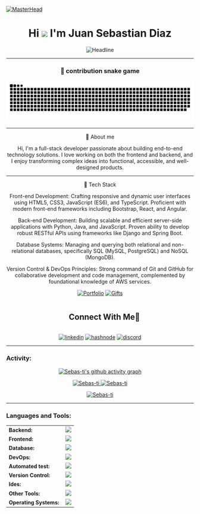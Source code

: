 [![MasterHead](https://i.pinimg.com/originals/77/ca/a3/77caa32884d735d439ade45ba37feaf2.gif)](https://github.com/Sebas-ti)
<h1 align="center">Hi <img src="https://media.giphy.com/media/hvRJCLFzcasrR4ia7z/giphy.gif" width="35"> I'm Juan Sebastian Diaz</h1>
 
<div align=center>
        <img src="https://readme-typing-svg.herokuapp.com?color=%236FDA44&size=32&center=true&vCenter=true&width=600&height=50&lines=Full-Stack+Developer;Software+engineer+Student;Freelancer;Open-Source+Enthusiast" alt="Headline" />

------
### 🐍 contribution snake game

<p align="center">
  <img alt="snake gif" src="https://github.com/Sebas-ti/Sebas-ti/blob/output/github-snake-dark.svg">
</p>

------

📖 About me

Hi, I'm a full-stack developer passionate about building end-to-end technology solutions. I love working on both the frontend and backend, and I enjoy transforming complex ideas into functional, accessible, and well-designed products.


------

🚀 Tech Stack

Front-end Development: Crafting responsive and dynamic user interfaces using HTML5, CSS3, JavaScript (ES6), and TypeScript. Proficient with modern front-end frameworks including Bootstrap, React, and Angular.

Back-end Development: Building scalable and efficient server-side applications with Python, Java, and JavaScript. Proven ability to develop robust RESTful APIs using frameworks like Django and Spring Boot.

Database Systems: Managing and querying both relational and non-relational databases, specifically SQL (MySQL, PostgreSQL) and NoSQL (MongoDB).

Version Control & DevOps Principles: Strong command of Git and GitHub for collaborative development and code management, complemented by foundational knowledge of AWS services.
<p align="center">
  <a href="https://freshidea.com/jonah/"><img alt="Portfolio" title="Portfolio" src="https://img.shields.io/badge/-Portfolio-000000?style=for-the-badge&logo=koding&logoColor=white"/></a>
    <a href="http://eyl327.mywebcommunity.org/promos/"><img alt="Gifts" title="Gifts for you" src="https://img.shields.io/badge/-Links%20to%20free%20stuff-000000?style=for-the-badge&logo=coveralls&logoColor=white"/></a>
</p>

<div id="user-content-toc">
  <ul align="center">
    <summary><h2 style="display: inline-block">Connect With Me🤝</h2></summary>
  </ul>
</div>

<p align="center">
<a href="https://www.linkedin.com/in/1010nishant/" target="blank"><img align="center" src="https://user-images.githubusercontent.com/88904952/234979284-68c11d7f-1acc-4f0c-ac78-044e1037d7b0.png" alt="linkedin" height="50" width="50" /></a>
<a href="https://1010nishant.hashnode.dev/" target="blank"><img align="center" src="https://user-images.githubusercontent.com/88904952/234982196-562aea17-5532-4550-8c08-1c7cb994a541.png" alt="hashnode" height="50" width="50" /></a>
<a href="https://discordapp.com/users/957722095381540874" target="blank"><img align="center" src="https://user-images.githubusercontent.com/88904952/234982627-019fd336-6248-453c-9b05-97c13fd1d207.png" alt="discord" height="50" width="50" /></a>


------

<h3 align="left">Activity:</h3>

[![Sebas-ti's github activity graph](https://github-readme-activity-graph.vercel.app/graph?username=Sebas-ti&bg_color=100f0f&color=4c5e9e&line=4c569e&point=403e41&area=true&hide_border=true)](https://github.com/Sebas-ti/github-readme-activity-graph)

<div align="center">
  <a href="https://github.com/Sebas-ti">
    <img height="180em" src="https://github-readme-stats.vercel.app/api/top-langs?username=Sebas-ti&show_icons=true&locale=en&layout=compact&theme=tokyonight" alt="Sebas-ti"/>
    <img height="180em" src="https://github-readme-stats.vercel.app/api?username=Sebas-ti&show_icons=true&locale=en&layout=compact&theme=tokyonight" alt="Sebas-ti"/>
  </a>
</div>
<p align="center">
  <a href="https://github.com/Sebas-ti">
    <img src="https://github-readme-streak-stats.herokuapp.com/?user=Sebas-ti&&theme=tokyonight" alt="Sebas-ti" />
  </a>
</p>


------
<h3 align="left">Languages and Tools:</h3>
<table>
    <tr>
        <td style="font-weight: bold; padding-right: 10px; vertical-align: center; border: none;">Backend:</td>
        <td><img height="40" src="https://skillicons.dev/icons?i=php,java,cs,net,python,laravel,spring,maven,hibernate,nodejs,fastapi,flask,express,nginx,vite"/></td>
    </tr>
    <tr>
        <td style="font-weight: bold; padding-right: 10px; vertical-align: center;">Frontend:</td>
        <td><img height="40" src="https://skillicons.dev/icons?i=vue,vuetify,react,mui,bootstrap,html,css,sass,js,ts,figma"/></td>
    </tr>
    <tr>
        <td style="font-weight: bold; padding-right: 10px; vertical-align: center; border: none;">Database:</td>
        <td><img height="40" src="https://skillicons.dev/icons?i=mysql,postgresql,mongodb,elasticsearch"/></td>
    </tr>
    <tr>
        <td style="font-weight: bold; padding-right: 10px; vertical-align: center; border: none;">DevOps:</td>
        <td><img height="40" src="https://skillicons.dev/icons?i=docker,kubernetes,gcp,terraform,jenkins,githubactions,gitlarun"/></td>
    </tr>
    <tr>
        <td style="font-weight: bold; padding-right: 10px; vertical-align: center; border: none;">Automated test:</td>
        <td><img height="40" src="https://skillicons.dev/icons?i=selenium,jest,pytest,phpunit"/></td>
    </tr>
    <tr>
        <td style="font-weight: bold; padding-right: 10px; vertical-align: center; border: none;">Version Control:</td>
        <td><img height="40" src="https://skillicons.dev/icons?i=git,github,gitlab,bitbucket"/></td>
    </tr>
    <tr>
        <td style="font-weight: bold; padding-right: 10px; vertical-align: center; border: none;">Ides:</td>
        <td><img height="40" src="https://skillicons.dev/icons?i=vscode,phpstorm,eclipse,visualstudio,webstorm,sublime"/></td>
    </tr>
    <tr>
        <td style="font-weight: bold; padding-right: 10px; vertical-align: center; border: none;">Other Tools:</td>
        <td><img height="40" src="https://skillicons.dev/icons?i=rabbitmq,grafana,bash"/></td>
    </tr>
    <tr>
        <td style="font-weight: bold; padding-right: 10px; vertical-align: center; border: none;">Operating Systems:</td>
        <td><img height="40" src="https://skillicons.dev/icons?i=windows,ubuntu,debian,alpine"/></td>
    </tr>
</table>
